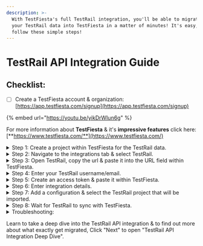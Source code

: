```yaml
---
description: >-
  With TestFiesta's full TestRail integration, you'll be able to migrate all of
  your TestRail data into TestFiesta in a matter of minutes! It's easy, just
  follow these simple steps!
---
```


# TestRail API Integration Guide

## Checklist:

* [ ] Create a TestFiesta account & organization: [https://app.testfiesta.com/signup](https://app.testfiesta.com/signup)

{% embed url="https://youtu.be/yikDrWIun6g" %}

For more information about **TestFiesta** & it's **impressive features** click here: [**https://www.testfiesta.com/**](https://www.testfiesta.com/)

<details>

<summary>Step 1: Create a project within TestFiesta for the TestRail data.</summary>

First you will need to create a project that you will then designate to transfer the TestRail data into.

</details>

<details>

<summary>Step 2: Navigate to the integrations tab &#x26; select TestRail.</summary>

To begin the migration process, click on the tab titled "Integrations" located in the tool bar at the top of the application.

</details>

<details>

<summary>Step 3: Open TestRail, copy the url &#x26; paste it into the URL field within TestFiesta.</summary>

Open TestRail & copy the url in your browser's search bar. The URL structure will be: `https://`**`projectname`**`.testrail.io` where "**projectname**" is variable to your account.

</details>

<details>

<summary>Step 4: Enter your TestRail username/email.</summary>

If you are unsure what username/email is associated with your TestRail account you can find it under "My Settings" within TestRail.

</details>

<details>

<summary>Step 5: Create an access token &#x26; paste it within TestFiesta.</summary>

Navigate to "My Settings" > "Users" > "API KEYS" click "Add Key" & add the name of your key i.e. "TestFiesta API Key". Then copy the API key & paste it within TestFiesta in the "Access Token" field. \
\
Note: be sure to enable the API, see the troubleshooting section below for more details

</details>

<details>

<summary>Step 6: Enter integration details.</summary>

Assign your integration a name, optional avatar & description. This will help your team identify integrations as you add them.

</details>

<details>

<summary>Step 7: Add a configuration &#x26; select the TestRail project that will be imported.</summary>

Name your configuration, then select the TestRail project you wish to migrate, then finally select the TestFiesta project you plan to migrate to. \
\
Repeat this as many times as you need to.\
\
Click "Finish" when ready to finalize the migration.

</details>

<details>

<summary>Step 8: Wait for TestRail to sync with TestFiesta.</summary>

If you do not see your data immediately, wait 5 minutes for your data to migrate.\
\
Experiencing issues? See troubleshoot

</details>

<details>

<summary>Troubleshooting: </summary>

**1) Getting an API error within TestFiesta?** \
\
**Enable the API within TestRail:** Be sure to enable the API from with "Admin">"Site Settings">"API" check both boxes & save settings. Then try again.\
![](<../../.gitbook/assets/image (48).png>)\
\
**2) Not seeing your integrated project?**\
\
Be sure that a project is selected within TestFiesta otherwise if you still do not see your data wait 5 minutes for TestRail to sync. \
\
**Still experiencing issues?** Contact our team of experts, we will get back to you right away! [**https://www.testfiesta.com/contact-us**](https://www.testfiesta.com/contact-us)

</details>

Learn to take a deep dive into the TestRail API integration & to find out more about what exactly get migrated, Click "Next" to open "TestRail API Integration Deep Dive".
